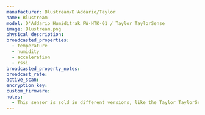 ```yaml
---
manufacturer: Blustream/D'Addario/Taylor
name: Blustream
model: D'Addario Humiditrak PW-HTK-01 / Taylor TaylorSense
image: Blustream.png
physical_description:
broadcasted_properties:
  - temperature
  - humidity
  - acceleration
  - rssi
broadcasted_property_notes:
broadcast_rate:
active_scan:
encryption_key:
custom_firmware:
notes:
  - This sensor is sold in different versions, like the Taylor TaylorSense guitar sensor that can be build into your Taylor guitar or the D'Addario Humiditrak PW-HTK-01, which can be build into your music instrument or case. Both devcices use Blustream Technology.
---
```

